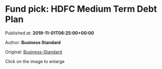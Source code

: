 
# Fund pick: HDFC Medium Term Debt Plan

Published at: **2019-11-01T06:25:00+00:00**

Author: **Business Standard**

Original: [Business-Standard](https://www.business-standard.com/article/free-newsletter/fund-pick-hdfc-medium-term-debt-plan-119110100356_1.html)

Click on the image to enlarge
